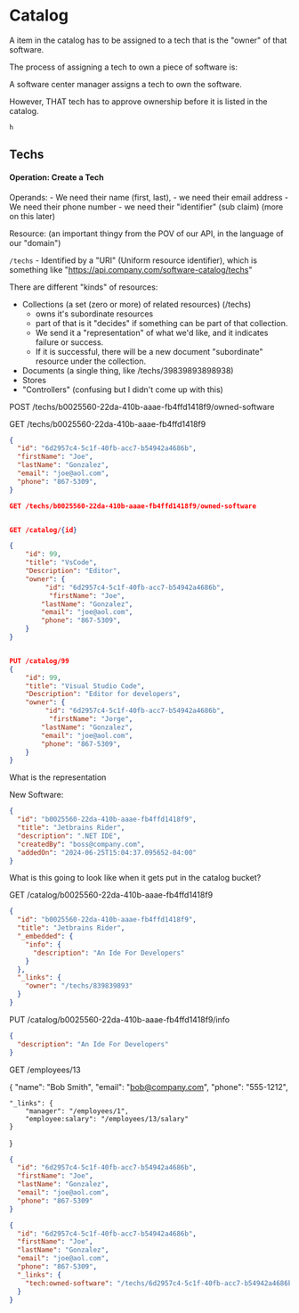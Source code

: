 # Catalog

A item in the catalog has to be assigned to a tech that is the "owner" of that software.

The process of assigning a tech to own a piece of software is:

A software center manager assigns a tech to own the software.

However, THAT tech has to approve ownership before it is listed in the catalog.

```
h

```

## Techs

#### Operation: Create a Tech

Operands: - We need their name (first, last), - we need their email address - We need their phone number - we need their "identifier" (sub claim) (more on this later)

Resource: (an important thingy from the POV of our API, in the language of our "domain")

`/techs` - Identified by a "URI" (Uniform resource identifier), which is something like "https://api.company.com/software-catalog/techs"

There are different "kinds" of resources:

- Collections (a set (zero or more) of related resources) (/techs)
  - owns it's subordinate resources
  - part of that is it "decides" if something can be part of that collection.
  - We send it a "representation" of what we'd like, and it indicates failure or success.
  - If it is successful, there will be a new document "subordinate" resource under the collection.
- Documents (a single thing, like /techs/39839893898938)
- Stores
- "Controllers" (confusing but I didn't come up with this)

POST /techs/b0025560-22da-410b-aaae-fb4ffd1418f9/owned-software

GET /techs/b0025560-22da-410b-aaae-fb4ffd1418f9

```json
{
  "id": "6d2957c4-5c1f-40fb-acc7-b54942a4686b",
  "firstName": "Joe",
  "lastName": "Gonzalez",
  "email": "joe@aol.com",
  "phone": "867-5309",
}

GET /techs/b0025560-22da-410b-aaae-fb4ffd1418f9/owned-software


GET /catalog/{id}

{
    "id": 99,
    "title": "VsCode",
    "Description": "Editor",
    "owner": {
         "id": "6d2957c4-5c1f-40fb-acc7-b54942a4686b",
          "firstName": "Joe",
        "lastName": "Gonzalez",
        "email": "joe@aol.com",
        "phone": "867-5309",
    }
}


PUT /catalog/99
{
    "id": 99,
    "title": "Visual Studio Code",
    "Description": "Editor for developers",
    "owner": {
         "id": "6d2957c4-5c1f-40fb-acc7-b54942a4686b",
          "firstName": "Jorge",
        "lastName": "Gonzalez",
        "email": "joe@aol.com",
        "phone": "867-5309",
    }
}
```

What is the representation

New Software:

```json
{
  "id": "b0025560-22da-410b-aaae-fb4ffd1418f9",
  "title": "Jetbrains Rider",
  "description": ".NET IDE",
  "createdBy": "boss@company.com",
  "addedOn": "2024-06-25T15:04:37.095652-04:00"
}
```

What is this going to look like when it gets put in the catalog bucket?

GET /catalog/b0025560-22da-410b-aaae-fb4ffd1418f9

```json
{
  "id": "b0025560-22da-410b-aaae-fb4ffd1418f9",
  "title": "Jetbrains Rider",
  "_embedded": {
    "info": {
      "description": "An Ide For Developers"
    }
  },
  "_links": {
    "owner": "/techs/839839893"
  }
}
```

PUT /catalog/b0025560-22da-410b-aaae-fb4ffd1418f9/info

```json
{
  "description": "An Ide For Developers"
}
```


GET /employees/13

{
    "name": "Bob Smith",
    "email": "bob@company.com",
    "phone": "555-1212",
   
    "_links": {
        "manager": "/employees/1",
        "employee:salary": "/employees/13/salary"
    }
}


```json
{
  "id": "6d2957c4-5c1f-40fb-acc7-b54942a4686b",
  "firstName": "Joe",
  "lastName": "Gonzalez",
  "email": "joe@aol.com",
  "phone": "867-5309"
}
```

```json
{
  "id": "6d2957c4-5c1f-40fb-acc7-b54942a4686b",
  "firstName": "Joe",
  "lastName": "Gonzalez",
  "email": "joe@aol.com",
  "phone": "867-5309",
  "_links": {
    "tech:owned-software": "/techs/6d2957c4-5c1f-40fb-acc7-b54942a4686b/owned-software"
  }
}
```